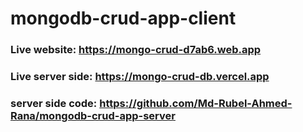 # mongodb-crud-app-client

### Live website: https://mongo-crud-d7ab6.web.app
### Live server side: https://mongo-crud-db.vercel.app

### server side code: https://github.com/Md-Rubel-Ahmed-Rana/mongodb-crud-app-server